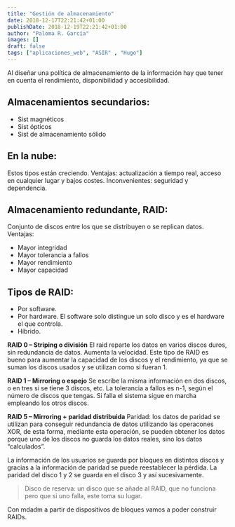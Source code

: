 ```yaml
---
title: "Gestión de almacenamiento"
date: 2018-12-17T22:21:42+01:00
publishDate: 2018-12-19T22:21:42+01:00
author: "Paloma R. García"
images: []
draft: false
tags: ["aplicaciones_web", "ASIR" , "Hugo"]
---
```


Al diseñar una política de almacenamiento de la información hay que tener en cuenta el rendimiento, disponibilidad y accesibilidad.


## Almacenamientos secundarios:
- Sist magnéticos
- Sist ópticos
- Sist de almacenamiento sólido


## En la nube:
Estos tipos están creciendo. Ventajas: actualización a tiempo real, acceso en cualquier lugar y bajos costes. Inconvenientes: seguridad y dependencia.


## Almacenamiento redundante, RAID:
Conjunto de discos entre los que se distribuyen o se replican datos. 
Ventajas:

- Mayor integridad
- Mayor tolerancia a fallos
- Mayor rendimiento
- Mayor capacidad

## Tipos de RAID:
- Por software. 
- Por hardware. El software solo distingue un solo disco y es el hardware el que controla.
- Híbrido.

**RAID 0 – Striping o división**
El raid reparte los datos en varios discos duros, sin redundancia de datos. Aumenta la velocidad. Este tipo de RAID es bueno para aumentar la capacidad de los discos y el rendimiento, ya que se suman los discos usados y se utilizan como si fueran 1. 


**RAID 1 – Mirroring o espejo**
Se escribe la misma información en dos discos, o en tres si se tiene 3 discos, etc. La tolerancia a fallos es n-1, según el número de discos que tengas.
Si falla el sistema sigue en marcha empleando los otros discos. 

**RAID 5 – Mirroring + paridad distribuida**
	Paridad: los datos de paridad se utilizan para conseguir redundancia de datos utilizando las operacones XOR, de esta forma, mediante esta operación, se pueden obtener los datos porque uno de los discos no guarda los datos reales, sino los datos “calculados”.

La información de los usuarios se guarda por bloques en distintos discos y gracias a la información de paridad se puede reestablecer la pérdida. La paridad del disco 1 y 2 se guarda en el disco 3 y así sucesivamente. 

>Disco de reserva: un disco que se añade al RAID, que no funciona pero que si uno falla, este toma su lugar. 

Con mdadm a partir de dispositivos de bloques vamos a poder construir RAIDs. 


